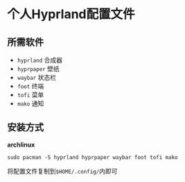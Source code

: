 # 个人Hyprland配置文件
## 所需软件
- `hyprland` 合成器
- `hyprpaper` 壁纸
- `waybar` 状态栏
- `foot` 终端
- `tofi` 菜单
- `mako` 通知
## 安装方式
**archlinux**
```
sudo pacman -S hyprland hyprpaper waybar foot tofi mako
```
将配置文件复制到`$HOME/.config/`内即可
